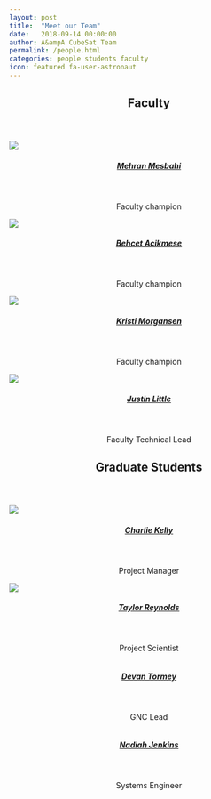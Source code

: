 ```yaml
---
layout: post
title:  "Meet our Team"
date:   2018-09-14 00:00:00
author: A&ampA CubeSat Team
permalink: /people.html
categories: people students faculty
icon: featured fa-user-astronaut
---
```


<section class="wrapper style2">
	<div class="row half">
		<div class="31-2u">
			<header>
				<h2> <strong>Faculty</strong> </h2>
			</header>
			<div class="row">
				<div class="2u">
					<section>
						<a href="https://faculty.washington.edu/mesbahi/" class="image featured">
							<img src="images/mehran.jpg">
						</a>
						<center>
							<header><h5><a href="https://faculty.washington.edu/mesbahi/"> Mehran Mesbahi </a></h5></header>
						<p> Faculty champion </p>
						</center>
					</section>
				</div>
				<div class="2u">
					<section>
						<a href="https://sites.google.com/a/uw.edu/uw_acl/home" class="image featured">
							<img src="images/behcet.jpg">
						</a>
						<center>
							<header><h5><a href="https://sites.google.com/a/uw.edu/uw_acl/home"> Behcet Acikmese </a></h5></header>
							<p> Faculty champion </p>
						</center>
					</section>
				</div>
            </div>
            <div class="row">
				<div class="2u">
					<section>
						<a href="https://www.aa.washington.edu/people/faculty/morgansen/" class="image featured">
							<img src="images/kristi.jpg">
						</a>
						<center>
							<header><h5><a href="https://www.aa.washington.edu/people/faculty/morgansen/"> Kristi Morgansen </a></h5></header>
							<p> Faculty champion </p>
						</center>
					</section>
				</div>
				<div class="2u">
					<section>
						<a href="#" class="image featured">
							<img src="images/Justin.png">
						</a>
						<center>
							<header><h5><a href="#"> Justin Little </a></h5></header>
							<p> Faculty Technical Lead </p>
						</center>
					</section>
				</div>
			</div>
		</div>
	</div>			
</section>
<section class="wrapper style2">
	<!-- <div class="row half"> -->
		<div class="31-2u">
			<header> 
				<h2> 
					<strong> Graduate Students </strong> 
				</h2> 
			</header>
			<div class="row">
				<div class="4u">
					<section>
						<a href="#" class="image featured">
							<img src="images/Charlie.png">
						</a>
						<center>
							<header><h5><a href="#"> Charlie Kelly </a></h5></header>
						<p> Project Manager </p>
						</center>
					</section>
				</div>
				<div class="4u">
					<section>
						<a href="https://depts.washington.edu/uwrainlab/taylor/" class="image featured">
							<img src="images/taylor.jpg">
						</a>
						<center>
							<header><h5><a href="https://depts.washington.edu/uwrainlab/taylor/"> Taylor Reynolds </a></h5></header>
							<p> Project Scientist </p>
						</center>
					</section>
				</div>
				<div class="4u">
					<section>
						<a href="#" class="image featured">
							<img src="">
						</a>
						<center>
							<header><h5><a href="#"> Devan Tormey </a></h5></header>
							<p> GNC Lead </p>
						</center>
					</section>
				</div>
				<div class="4u">
					<section>
						<a href="#" class="image featured">
							<img src="">
						</a>
						<center>
							<header><h5><a href="#"> Nadiah Jenkins </a></h5></header>
							<p> Systems Engineer </p>
						</center>
					</section>
				</div>
			</div>
		</div>
	<!-- </div> -->
<!--
</section>
<section class="wrapper style2">
	<div class="31-2u">
		<header> <h2> <strong> Undergraduate Students </strong></h2></header>
			<p> List the undergraduate students, possibly with grouping into capstone project groups.</p>
	</div>
</section>
 -->
